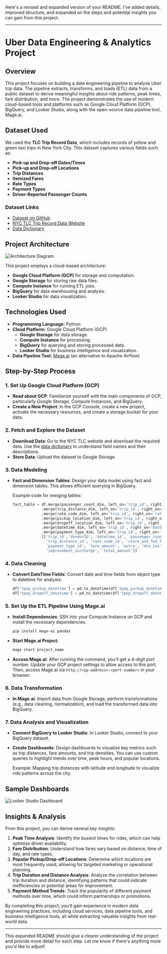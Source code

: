 Here's a revised and expanded version of your README. I've added details, improved structure, and expanded on the steps and potential insights you can gain from this project.

---

# Uber Data Engineering & Analytics Project

## Overview

This project focuses on building a data engineering pipeline to analyze Uber trip data. The pipeline extracts, transforms, and loads (ETL) data from a public dataset to derive meaningful insights about ride patterns, peak times, fare distribution, and more. The project demonstrates the use of modern cloud-based tools and platforms such as Google Cloud Platform (GCP), BigQuery, and Looker Studio, along with the open-source data pipeline tool, Mage.ai.

## Dataset Used

We used the **TLC Trip Record Data**, which includes records of yellow and green taxi trips in New York City. This dataset captures various fields such as:

- **Pick-up and Drop-off Dates/Times**
- **Pick-up and Drop-off Locations**
- **Trip Distances**
- **Itemized Fares**
- **Rate Types**
- **Payment Types**
- **Driver-Reported Passenger Counts**

### Dataset Links

- [Dataset on GitHub](https://github.com/darshilparmar/uber-etl-pipeline-data-engineering-project/blob/main/data/uber_data.csv)
- [NYC TLC Trip Record Data Website](https://www.nyc.gov/site/tlc/about/tlc-trip-record-data.page)
- [Data Dictionary](https://www.nyc.gov/assets/tlc/downloads/pdf/data_dictionary_trip_records_yellow.pdf)

## Project Architecture

![Architecture Diagram](https://github.com/user-attachments/assets/fab22e91-fffa-42be-af74-e41bcad1f602)

This project employs a cloud-based architecture:

- **Google Cloud Platform (GCP)** for storage and computation.
- **Google Storage** for storing raw data files.
- **Compute Instance** for running ETL jobs.
- **BigQuery** for data warehousing and analysis.
- **Looker Studio** for data visualization.

## Technologies Used

- **Programming Language:** Python
- **Cloud Platform:** Google Cloud Platform (GCP)
  - **Google Storage** for data storage.
  - **Compute Instance** for processing.
  - **BigQuery** for querying and storing processed data.
  - **Looker Studio** for business intelligence and visualization.
- **Data Pipeline Tool:** [Mage.ai](https://www.mage.ai/) (an alternative to Apache Airflow)

## Step-by-Step Process

### 1. Set Up Google Cloud Platform (GCP)

- **Read about GCP**: Familiarize yourself with the main components of GCP, particularly Google Storage, Compute Instances, and BigQuery.
- **Create a New Project**: In the GCP Console, create a new project, activate the necessary resources, and create a storage bucket for your data.

### 2. Fetch and Explore the Dataset

- **Download Data**: Go to the NYC TLC website and download the required data. Use the [data dictionary](https://www.nyc.gov/assets/tlc/downloads/pdf/data_dictionary_trip_records_yellow.pdf) to understand field names and their descriptions.
- **Store Data**: Upload the dataset to Google Storage.

### 3. Data Modeling

- **Fact and Dimension Tables**: Design your data model using fact and dimension tables. This allows efficient querying in BigQuery.
  
  Example code for merging tables:
  
  ```python
  fact_table = df.merge(passenger_count_dim, left_on='trip_id', right_on='passenger_count_id') \
               .merge(trip_distance_dim, left_on='trip_id', right_on='trip_distance_id') \
               .merge(rate_code_dim, left_on='trip_id', right_on='rate_code_id') \
               .merge(pickup_location_dim, left_on='trip_id', right_on='pickup_location_id') \
               .merge(dropoff_location_dim, left_on='trip_id', right_on='dropoff_location_id')\
               .merge(datetime_dim, left_on='trip_id', right_on='datetime_id') \
               .merge(payment_type_dim, left_on='trip_id', right_on='payment_type_id') \
               [['trip_id','VendorID', 'datetime_id', 'passenger_count_id',
                 'trip_distance_id', 'rate_code_id', 'store_and_fwd_flag', 'pickup_location_id', 'dropoff_location_id',
                 'payment_type_id', 'fare_amount', 'extra', 'mta_tax', 'tip_amount', 'tolls_amount',
                 'improvement_surcharge', 'total_amount']]
  ```

### 4. Data Cleaning

- **Convert DateTime Fields**: Convert date and time fields from object type to datetime for analysis:
  
  ```python
  df['tpep_pickup_datetime'] = pd.to_datetime(df['tpep_pickup_datetime'])
  df['tpep_dropoff_datetime'] = pd.to_datetime(df['tpep_dropoff_datetime'])
  ```

### 5. Set Up the ETL Pipeline Using Mage.ai

- **Install Dependencies**: SSH into your Compute Instance on GCP and install the necessary dependencies.
  
  ```bash
  pip install mage-ai pandas
  ```

- **Start Mage.ai Project**:
  
  ```bash
  mage start project_name
  ```
  
- **Access Mage.ai**: After running the command, you'll get a 4-digit port number. Update your GCP project settings to allow access to this port. Then, access Mage.ai via `http://<ip-address>:<port-number>` in your browser.

### 6. Data Transformation

- **In Mage.ai**: Import data from Google Storage, perform transformations (e.g., data cleaning, normalization), and load the transformed data into BigQuery.

### 7. Data Analysis and Visualization

- **Connect BigQuery to Looker Studio**: In Looker Studio, connect to your BigQuery dataset.
- **Create Dashboards**: Design dashboards to visualize key metrics such as trip distances, fare amounts, and trip densities. You can use custom queries to highlight trends over time, peak hours, and popular locations.
  
  Example: Mapping trip distances with latitude and longitude to visualize ride patterns across the city.

## Sample Dashboards

![Looker Studio Dashboard](https://github.com/user-attachments/assets/fbaab072-67d9-488f-80e5-d01e25aa7db9)

## Insights & Analysis

From this project, you can derive several key insights:

1. **Peak Time Analysis**: Identify the busiest times for rides, which can help optimize driver availability.
2. **Fare Distribution**: Understand how fares vary based on distance, time of day, and rate types.
3. **Popular Pickup/Drop-off Locations**: Determine which locations are most frequently used, allowing for targeted marketing or operational planning.
4. **Trip Duration and Distance Analysis**: Analyze the correlation between trip duration and distance, identifying patterns that could indicate inefficiencies or potential areas for improvement.
5. **Payment Method Trends**: Track the popularity of different payment methods over time, which could inform partnerships or promotions.

By completing this project, you'll gain experience in modern data engineering practices, including cloud services, data pipeline tools, and business intelligence tools, all while extracting valuable insights from real-world data.

---

This expanded README should give a clearer understanding of the project and provide more detail for each step. Let me know if there's anything more you'd like to adjust!
